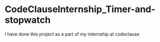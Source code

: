 # CodeClauseInternship_Timer-and-stopwatch
I have done this project as a part of my internship at codeclause
